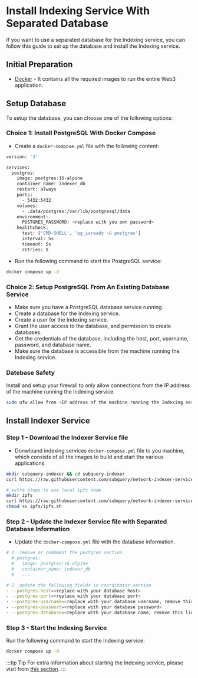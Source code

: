 # Install Indexing Service With Separated Database

If you want to use a separated database for the Indexing service, you can follow this guide to set up the database and install the Indexing service.

## Initial Preparation

- [Docker](https://docs.docker.com/get-docker/) - It contains all the required images to run the entire Web3 application.

## Setup Database

To setup the database, you can choose one of the following options:

### Choice 1: Install PostgreSQL With Docker Compose

- Create a `docker-compose.yml` file with the following content:

```bash
version: '3'

services:
  postgres:
    image: postgres:16-alpine
    container_name: indexer_db
    restart: always
    ports:
      - 5432:5432
    volumes:
      - .data/postgres:/var/lib/postgresql/data
    environment:
      POSTGRES_PASSWORD: <replace with you own password>
    healthcheck:
      test: ['CMD-SHELL', 'pg_isready -U postgres']
      interval: 5s
      timeout: 5s
      retries: 5
```

- Run the following command to start the PostgreSQL service:

```bash
docker compose up -d
```

### Choice 2: Setup PostgreSQL From An Existing Database Service

- Make sure you have a PostgreSQL database service running.
- Create a database for the Indexing service.
- Create a user for the Indexing service.
- Grant the user access to the database, and permission to create databases.
- Get the credentials of the database, including the host, port, username, password, and database name.
- Make sure the database is accessible from the machine running the Indexing service.

### Datebase Safety

Install and setup your firewall to only allow connections from the IP address of the machine running the Indexing service.

```bash
sudo ufw allow from <IP address of the machine running the Indexing service> to any port 5432
```

## Install Indexer Service

### Step 1 - Download the Indexer Service file

- Donwloand indexing services `docker-compose.yml` file to you machine, which consists of all the images to build and start the various applications.

```bash
mkdir subquery-indexer && cd subquery-indexer
curl https://raw.githubusercontent.com/subquery/network-indexer-services/main/deploy/docker-compose.yml -o docker-compose.yml

# extra steps to use local ipfs node
mkdir ipfs
curl https://raw.githubusercontent.com/subquery/network-indexer-services/main/deploy/ipfs/ipfs.sh -o ipfs/ipfs.sh
chmod +x ipfs/ipfs.sh
```

### Step 2 - Update the Indexer Service file with Separated Database Information

- Update the `docker-compose.yml` file with the database information.

```bash
# 1. remove or commment the postgres section
  # postgres:
  #   image: postgres:16-alpine
  #   container_name: indexer_db
  #   ...

# 2. update the following fields in coordinator section
- --postgres-host=<replace with your database host>
- --postgres-port=<replace with your database port>
- --postgres-username=<replace with your database username, remove this line to use the default value>
- --postgres-password=<replace with your database password>
- --postgres-database=<replace with your database name, remove this line to use the default value>
```

### Step 3 - Start the Indexing Service

Run the following command to start the Indexing service:

```bash
docker compose up -d
```

:::tip Tip
For extra information about starting the Indexing service, please visit from [this section](./install-indexer-locally.md#step-2-start-the-indexing-service).
:::
